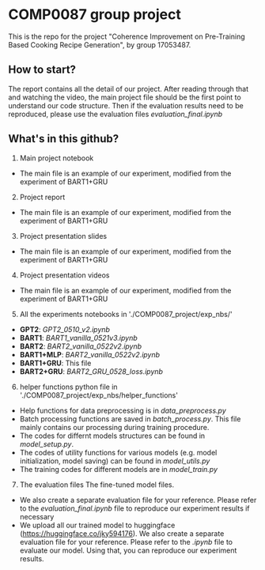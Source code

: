 # COMP0087 group project

This is the repo for the project "Coherence Improvement on Pre-Training Based Cooking Recipe Generation", by group 17053487. 

## How to start?

The report contains all the detail of our project. After reading through that and watching the video, the main project file should be the first point to understand our code structure. Then if the evaluation results need to be reproduced, please use the evaluation files *evaluation_final.ipynb*


## What's in this github?
1. Main project notebook
  - The main file is an example of our experiment, modified from the experiment of BART1+GRU
2. Project report
  - The main file is an example of our experiment, modified from the experiment of BART1+GRU
3. Project presentation slides
  - The main file is an example of our experiment, modified from the experiment of BART1+GRU
4. Project presentation videos
  - The main file is an example of our experiment, modified from the experiment of BART1+GRU
5. All the experiments notebooks in './COMP0087_project/exp_nbs/'
  - **GPT2**: *GPT2_0510_v2.ipynb*
  - **BART1**: *BART1_vanilla_0521v3.ipynb*
  - **BART2**: *BART2_vanilla_0522v2.ipynb*
  - **BART1+MLP**: *BART2_vanilla_0522v2.ipynb*
  - **BART1+GRU**: This file
  - **BART2+GRU**: *BART2_GRU_0528_loss.ipynb*
6. helper functions python file in './COMP0087_project/exp_nbs/helper_functions'
  - Help functions for data preprocessing is in *data_preprocess.py*
  - Batch processing functions are saved in *batch_process.py*. This file mainly contains our processing during training procedure. 
  - The codes for differnt models structures can be found in *model_setup.py*. 
  - The codes of utility functions for various models (e.g. model initialization, model saving) can be found in *model_utils.py*
  - The training codes for different models are in *model_train.py*
  

7. The evaluation files The fine-tuned model files.
  - We also create a separate evaluation file for your reference. Please refer to the *evaluation_final.ipynb* file to reproduce our experiment results if necessary
  -  We upload all our trained model to huggingface (https://huggingface.co/jky594176). We also create a separate evaluation file for your reference. Please refer to the *.ipynb* file to evaluate our model. Using that, you can reproduce our experiment results.
